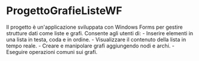 # ProgettoGrafieListeWF
Il progetto è un'applicazione sviluppata con Windows Forms per gestire strutture dati come liste e grafi.  Consente agli utenti di: - Inserire elementi in una lista in testa, coda e in ordine. - Visualizzare il contenuto della lista in tempo reale. - Creare e manipolare grafi aggiungendo nodi e archi. - Eseguire operazioni comuni sui grafi.
